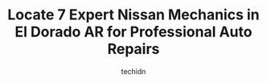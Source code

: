 ---
layout: ampstory
image: https://images.unsplash.com/photo-1618863099278-75222d755814?ixlib=rb-4.0.3&ixid=MnwxMjA3fDB8MHxwaG90by1wYWdlfHx8fGVufDB8fHx8&auto=format&fit=crop&w=640&h=853&q=80
author: techidn
featured: false
description: When it comes to maintaining and repairing your vehicle in El Dorado AR, USA, you deserve nothing but the best. Thats why the 7 best Nissan Mechanic in the area are here to offer their expe
title: Locate 7 Expert Nissan Mechanics in El Dorado AR for Professional Auto Repairs
cover:
   title: Locate 7 Expert Nissan Mechanics in El Dorado AR for Professional Auto Repairs
   subtitle: Rickpate
   background: https://images.unsplash.com/photo-1618863099278-75222d755814?ixlib=rb-4.0.3&ixid=MnwxMjA3fDB8MHxwaG90by1wYWdlfHx8fGVufDB8fHx8&auto=format&fit=crop&w=640&h=853&q=80

pages: 
 - layout: thirds
   top: <h1>#1 Joes Tire Service Tire Pros</h1>
   bottom: "<p>Very professionally ran shop.  My Chevy Avalanche Suspension was really bad and needed desperate attention..   The team a Joes called me within a few hours of drop off wi</p>"
   background: https://www.knot35.com/toplist/wp-content/uploads/2023/06/best-nissan-mechanic-1-in-el-dorado-ar-1685834046.jpeg
   backgroundblur: true
 - layout: thirds
   top: <h1>#2 Walmart Auto Care Centers</h1>
   bottom: "<p>2730 N West Ave, El Dorado, AR 71730, United States</p>"
   background: https://www.knot35.com/toplist/wp-content/uploads/2023/06/best-nissan-mechanic-2-in-el-dorado-ar-1685834046.jpeg
   cta:
      link: https://www.knot35.com/toplist/locate-7-expert-nissan-mechanics-in-el-dorado-ar-for-professional-auto-repairs/
      text: Locate 7 Expert Nissan Mechanics in El Dorado AR for Professional Auto Repairs
 - layout: thirds
   top: <h1>#3 S & R Automotive</h1>
   bottom: "<p>930 N College Ave, El Dorado, AR 71730, United States</p>"
   background: https://www.knot35.com/toplist/wp-content/uploads/2023/06/best-nissan-mechanic-3-in-el-dorado-ar-1685834047.jpeg
   cta:
      link: https://www.knot35.com/toplist/locate-7-expert-nissan-mechanics-in-el-dorado-ar-for-professional-auto-repairs/
      text: Locate 7 Expert Nissan Mechanics in El Dorado AR for Professional Auto Repairs
 - layout: thirds
   top: <h1>#4 Perrys Body Shop</h1>
   bottom: "<p>3783 Junction City Hwy, El Dorado, AR 71730, United States</p>"
   background: https://images.unsplash.com/photo-1527066579998-dbbae57f45ce?ixlib=rb-4.0.3&ixid=MnwxMjA3fDB8MHxwaG90by1wYWdlfHx8fGVufDB8fHx8&auto=format&fit=crop&w=640&h=853&q=80
   cta:
      link: https://www.knot35.com/toplist/locate-7-expert-nissan-mechanics-in-el-dorado-ar-for-professional-auto-repairs/
      text: Locate 7 Expert Nissan Mechanics in El Dorado AR for Professional Auto Repairs
 - layout: thirds
   top: <h1>#5 Bensons Auto LLC</h1>
   bottom: "<p>307 W Grove St, El Dorado, AR 71730, United States</p>"
   background: https://images.unsplash.com/photo-1632260260864-caf7fde5ec36?ixlib=rb-4.0.3&ixid=MnwxMjA3fDB8MHxwaG90by1wYWdlfHx8fGVufDB8fHx8&auto=format&fit=crop&w=640&h=853&q=80
   cta:
      link: https://www.knot35.com/toplist/locate-7-expert-nissan-mechanics-in-el-dorado-ar-for-professional-auto-repairs/
      text: Locate 7 Expert Nissan Mechanics in El Dorado AR for Professional Auto Repairs
 - layout: thirds
   top: <h1>#6 James Simpson Garage</h1>
   bottom: "<p>1220 N Murphy Ave, El Dorado, AR 71730, United States</p>"
   background: https://images.unsplash.com/photo-1518640467707-6811f4a6ab73?ixlib=rb-4.0.3&ixid=MnwxMjA3fDB8MHxwaG90by1wYWdlfHx8fGVufDB8fHx8&auto=format&fit=crop&w=640&h=853&q=80
   cta:
      link: https://www.knot35.com/toplist/locate-7-expert-nissan-mechanics-in-el-dorado-ar-for-professional-auto-repairs/
      text: Locate 7 Expert Nissan Mechanics in El Dorado AR for Professional Auto Repairs
 - layout: thirds
   top: <h1>#7 Automotive Service Repair</h1>
   bottom: "<p>177 Industrial Rd, El Dorado, AR 71730, United States</p>"
   background: https://images.unsplash.com/photo-1608501821300-4f99e58bba77?ixlib=rb-4.0.3&ixid=MnwxMjA3fDB8MHxwaG90by1wYWdlfHx8fGVufDB8fHx8&auto=format&fit=crop&w=640&h=853&q=80
   cta:
      link: https://www.knot35.com/toplist/locate-7-expert-nissan-mechanics-in-el-dorado-ar-for-professional-auto-repairs/
      text: Locate 7 Expert Nissan Mechanics in El Dorado AR for Professional Auto Repairs
 - layout: thirds
   middle: Continue reading...
   background: https://images.unsplash.com/photo-1510906594845-bc082582c8cc?ixlib=rb-4.0.3&ixid=MnwxMjA3fDB8MHxwaG90by1wYWdlfHx8fGVufDB8fHx8&auto=format&fit=crop&w=640&h=853&q=80
   cta:
      link: https://www.knot35.com/toplist/locate-7-expert-nissan-mechanics-in-el-dorado-ar-for-professional-auto-repairs/
      text: Locate 7 Expert Nissan Mechanics in El Dorado AR for Professional Auto Repairs
      
---